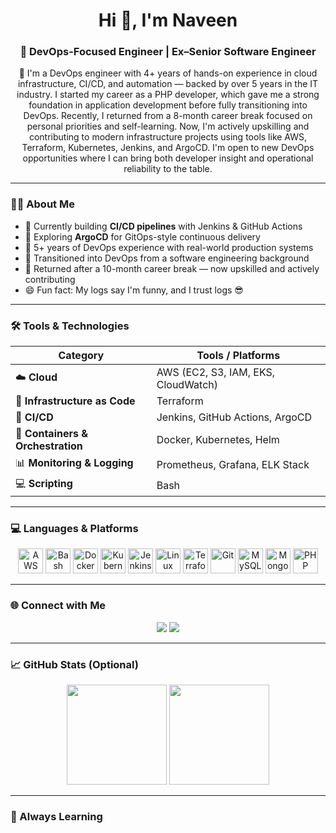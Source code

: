 <h1 align="center">Hi 👋, I'm Naveen</h1>
<h3 align="center">🚀 DevOps-Focused Engineer | Ex–Senior Software Engineer</h3>

<p align="center">
  👋 I'm a DevOps engineer with 4+ years of hands-on experience in cloud infrastructure, CI/CD, and automation — backed by over 5 years in the IT industry.
   I started my career as a PHP developer, which gave me a strong foundation in application development before fully transitioning into DevOps.
  Recently, I returned from a 8-month career break focused on personal priorities and self-learning. Now, I'm actively upskilling and contributing to modern infrastructure projects  using  tools like AWS, Terraform, Kubernetes, Jenkins, and ArgoCD.
I'm open to new DevOps opportunities where I can bring both developer insight and operational reliability to the table.
</p>

---

### 🧑‍💻 About Me

- 🔧 Currently building **CI/CD pipelines** with Jenkins & GitHub Actions  
- 🌱 Exploring **ArgoCD** for GitOps-style continuous delivery  
- 🔁 5+ years of DevOps experience with real-world production systems  
- 🎯 Transitioned into DevOps from a software engineering background  
- 🔄 Returned after a 10-month career break — now upskilled and actively contributing  
- 😄 Fun fact: My logs say I'm funny, and I trust logs 😎  

---

### 🛠️ Tools & Technologies

| Category                      | Tools / Platforms |
|------------------------------|-------------------|
| ☁️ **Cloud**                 | AWS (EC2, S3, IAM, EKS, CloudWatch) |
| 🧱 **Infrastructure as Code** | Terraform |
| 🔁 **CI/CD**                 | Jenkins, GitHub Actions, ArgoCD |
| 🐳 **Containers & Orchestration** | Docker, Kubernetes, Helm |
| 📊 **Monitoring & Logging**  | Prometheus, Grafana, ELK Stack |
| 💻 **Scripting**             | Bash |

---

### 💻 Languages & Platforms

<p align="center">
  <img src="https://cdn.jsdelivr.net/gh/devicons/devicon/icons/aws/aws-original.svg" width="40" title="AWS" />
  <img src="https://cdn.jsdelivr.net/gh/devicons/devicon/icons/bash/bash-original.svg" width="40" title="Bash" />
  <img src="https://cdn.jsdelivr.net/gh/devicons/devicon/icons/docker/docker-original.svg" width="40" title="Docker" />
  <img src="https://cdn.jsdelivr.net/gh/devicons/devicon/icons/kubernetes/kubernetes-plain.svg" width="40" title="Kubernetes" />
  <img src="https://cdn.jsdelivr.net/gh/devicons/devicon/icons/jenkins/jenkins-original.svg" width="40" title="Jenkins" />
  <img src="https://cdn.jsdelivr.net/gh/devicons/devicon/icons/linux/linux-original.svg" width="40" title="Linux" />
  <img src="https://cdn.jsdelivr.net/gh/devicons/devicon/icons/terraform/terraform-original.svg" width="40" title="Terraform" />
  <img src="https://cdn.jsdelivr.net/gh/devicons/devicon/icons/git/git-original.svg" width="40" title="Git" />
  <img src="https://cdn.jsdelivr.net/gh/devicons/devicon/icons/mysql/mysql-original.svg" width="40" title="MySQL" />
  <img src="https://cdn.jsdelivr.net/gh/devicons/devicon/icons/mongodb/mongodb-original.svg" width="40" title="MongoDB" />
  <img src="https://cdn.jsdelivr.net/gh/devicons/devicon/icons/php/php-original.svg" width="40" title="PHP" />
</p>

---

### 🌐 Connect with Me

<p align="center">
  <a href="https://github.com/stackcouture"><img src="https://img.shields.io/badge/GitHub-stackcouture-181717?style=for-the-badge&logo=github" /></a>
  <a href="https://www.linkedin.com/in/naveen-ramlu"><img src="https://img.shields.io/badge/LinkedIn-naveen--ramlu-blue?style=for-the-badge&logo=linkedin" /></a>
</p>

---

### 📈 GitHub Stats (Optional)

<p align="center">
  <img src="https://github-readme-stats.vercel.app/api?username=stackcouture&show_icons=true&theme=github_dark" height="160" />
  <img src="https://github-readme-stats.vercel.app/api/top-langs/?username=stackcouture&layout=compact&theme=github_dark" height="160" />
</p>

---

### 🧠 Always Learning
